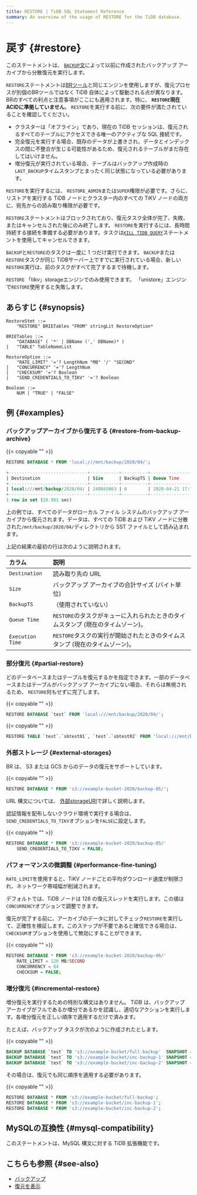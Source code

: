 ```yaml
---
title: RESTORE | TiDB SQL Statement Reference
summary: An overview of the usage of RESTORE for the TiDB database.
---
```


# 戻す {#restore}

このステートメントは、 [`BACKUP`文](/sql-statements/sql-statement-backup.md)によって以前に作成されたバックアップ アーカイブから分散復元を実行します。

`RESTORE`ステートメントは[BRツール](/br/backup-and-restore-overview.md)と同じエンジンを使用しますが、復元プロセスが別個のBRツールではなく TiDB 自体によって駆動される点が異なります。 BRのすべての利点と注意事項がここにも適用されます。特に、 **`RESTORE`現在ACIDに準拠していません**。 `RESTORE`を実行する前に、次の要件が満たされていることを確認してください。

-   クラスターは「オフライン」であり、現在の TiDB セッションは、復元されるすべてのテーブルにアクセスできる唯一のアクティブな SQL 接続です。
-   完全復元を実行する場合、既存のデータが上書きされ、データとインデックスの間に不整合が生じる可能性があるため、復元されるテーブルがまだ存在してはいけません。
-   増分復元が実行されている場合、テーブルはバックアップ作成時の`LAST_BACKUP`タイムスタンプとまったく同じ状態になっている必要があります。

`RESTORE`を実行するには、 `RESTORE_ADMIN`または`SUPER`権限が必要です。さらに、リストアを実行する TiDB ノードとクラスター内のすべての TiKV ノードの両方に、宛先からの読み取り権限が必要です。

`RESTORE`ステートメントはブロックされており、復元タスク全体が完了、失敗、またはキャンセルされた後にのみ終了します。 `RESTORE`を実行するには、長時間持続する接続を準備する必要があります。タスクは[`KILL TIDB QUERY`](/sql-statements/sql-statement-kill.md)ステートメントを使用してキャンセルできます。

`BACKUP`と`RESTORE`のタスクは一度に 1 つだけ実行できます。 `BACKUP`または`RESTORE`タスクが同じ TiDBサーバー上ですでに実行されている場合、新しい`RESTORE`実行は、前のタスクがすべて完了するまで待機します。

`RESTORE` 「tikv」storageエンジンでのみ使用できます。 「unistore」エンジンで`RESTORE`使用すると失敗します。

## あらすじ {#synopsis}

```ebnf+diagram
RestoreStmt ::=
    "RESTORE" BRIETables "FROM" stringLit RestoreOption*

BRIETables ::=
    "DATABASE" ( '*' | DBName (',' DBName)* )
|   "TABLE" TableNameList

RestoreOption ::=
    "RATE_LIMIT" '='? LengthNum "MB" '/' "SECOND"
|   "CONCURRENCY" '='? LengthNum
|   "CHECKSUM" '='? Boolean
|   "SEND_CREDENTIALS_TO_TIKV" '='? Boolean

Boolean ::=
    NUM | "TRUE" | "FALSE"
```

## 例 {#examples}

### バックアップアーカイブから復元する {#restore-from-backup-archive}

{{< copyable "" >}}

```sql
RESTORE DATABASE * FROM 'local:///mnt/backup/2020/04/';
```

```sql
+------------------------------+-----------+----------+---------------------+---------------------+
| Destination                  | Size      | BackupTS | Queue Time          | Execution Time      |
+------------------------------+-----------+----------+---------------------+---------------------+
| local:///mnt/backup/2020/04/ | 248665063 | 0        | 2020-04-21 17:16:55 | 2020-04-21 17:16:55 |
+------------------------------+-----------+----------+---------------------+---------------------+
1 row in set (28.961 sec)
```

上の例では、すべてのデータがローカル ファイル システムのバックアップ アーカイブから復元されます。データは、すべての TiDB および TiKV ノードに分散された`/mnt/backup/2020/04/`ディレクトリから SST ファイルとして読み込まれます。

上記の結果の最初の行は次のように説明されます。

| カラム              | 説明                                             |
| :--------------- | :--------------------------------------------- |
| `Destination`    | 読み取り先の URL                                     |
| `Size`           | バックアップ アーカイブの合計サイズ (バイト単位)                     |
| `BackupTS`       | （使用されていない）                                     |
| `Queue Time`     | `RESTORE`のタスクがキューに入れられたときのタイムスタンプ (現在のタイムゾーン)。 |
| `Execution Time` | `RESTORE`タスクの実行が開始されたときのタイムスタンプ (現在のタイムゾーン)。   |

### 部分復元 {#partial-restore}

どのデータベースまたはテーブルを復元するかを指定できます。一部のデータベースまたはテーブルがバックアップ アーカイブにない場合、それらは無視されるため、 `RESTORE`何もせずに完了します。

{{< copyable "" >}}

```sql
RESTORE DATABASE `test` FROM 'local:///mnt/backup/2020/04/';
```

{{< copyable "" >}}

```sql
RESTORE TABLE `test`.`sbtest01`, `test`.`sbtest02` FROM 'local:///mnt/backup/2020/04/';
```

### 外部ストレージ {#external-storages}

BR は、 S3 または GCS からのデータの復元をサポートしています。

{{< copyable "" >}}

```sql
RESTORE DATABASE * FROM 's3://example-bucket-2020/backup-05/';
```

URL 構文については、 [外部storageURI](/br/backup-and-restore-storages.md#uri-format)で詳しく説明します。

認証情報を配布しないクラウド環境で実行する場合は、 `SEND_CREDENTIALS_TO_TIKV`オプションを`FALSE`に設定します。

{{< copyable "" >}}

```sql
RESTORE DATABASE * FROM 's3://example-bucket-2020/backup-05/'
    SEND_CREDENTIALS_TO_TIKV = FALSE;
```

### パフォーマンスの微調整 {#performance-fine-tuning}

`RATE_LIMIT`を使用すると、TiKV ノードごとの平均ダウンロード速度が制限され、ネットワーク帯域幅が削減されます。

デフォルトでは、TiDB ノードは 128 の復元スレッドを実行します。この値は`CONCURRENCY`オプションで調整できます。

復元が完了する前に、アーカイブのデータに対してチェック`RESTORE`を実行して、正確性を検証します。このステップが不要であると確信できる場合は、 `CHECKSUM`オプションを使用して無効にすることができます。

{{< copyable "" >}}

```sql
RESTORE DATABASE * FROM 's3://example-bucket-2020/backup-06/'
    RATE_LIMIT = 120 MB/SECOND
    CONCURRENCY = 64
    CHECKSUM = FALSE;
```

### 増分復元 {#incremental-restore}

増分復元を実行するための特別な構文はありません。 TiDB は、バックアップ アーカイブがフルであるか増分であるかを認識し、適切なアクションを実行します。各増分復元を正しい順序で適用するだけで済みます。

たとえば、バックアップ タスクが次のように作成されたとします。

{{< copyable "" >}}

```sql
BACKUP DATABASE `test` TO 's3://example-bucket/full-backup'  SNAPSHOT = 413612900352000;
BACKUP DATABASE `test` TO 's3://example-bucket/inc-backup-1' SNAPSHOT = 414971854848000 LAST_BACKUP = 413612900352000;
BACKUP DATABASE `test` TO 's3://example-bucket/inc-backup-2' SNAPSHOT = 416353458585600 LAST_BACKUP = 414971854848000;
```

その場合は、復元でも同じ順序を適用する必要があります。

{{< copyable "" >}}

```sql
RESTORE DATABASE * FROM 's3://example-bucket/full-backup';
RESTORE DATABASE * FROM 's3://example-bucket/inc-backup-1';
RESTORE DATABASE * FROM 's3://example-bucket/inc-backup-2';
```

## MySQLの互換性 {#mysql-compatibility}

このステートメントは、MySQL 構文に対する TiDB 拡張機能です。

## こちらも参照 {#see-also}

-   [バックアップ](/sql-statements/sql-statement-backup.md)
-   [復元を表示](/sql-statements/sql-statement-show-backups.md)
